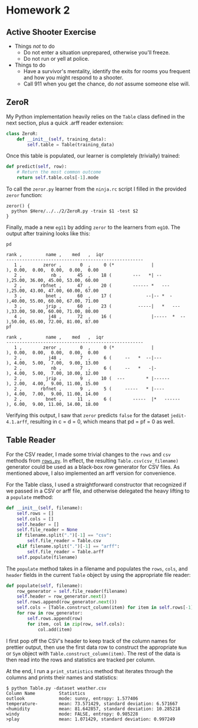 # Homework 2
## Active Shooter Exercise
* Things _not_ to do
   * Do not enter a situation unprepared, otherwise you'll freeze.
   * Do not run or yell at police.
* Things to do
   * Have a survivor's mentality, identify the exits for rooms you frequent and how you might respond to a shooter.
   * Call 911 when you get the chance, do _not_ assume someone else will.

## ZeroR

My Python implementation heavily relies on the ``Table`` class defined in the next section, plus a quick .arff reader extension:

```python
class ZeroR:
    def __init__(self, training_data):
        self.table = Table(training_data)
```

Once this table is populated, our learner is completely (trivially) trained:

```python
def predict(self, row):
    # Return the most common outcome
    return self.table.cols[-1].mode
```

To call the ``zeror.py`` learner from the ``ninja.rc`` script I filled in the provided ``zeror`` function:

```
zeror() {
  python $Here/../../2/ZeroR.py -train $1 -test $2
}
```

Finally, made a new ``eg11`` by adding ``zeror`` to the learners from ``eg10``. The output after training looks like this:

```
pd

rank ,         name ,    med   ,  iqr
----------------------------------------------------
   1 ,        zeror ,       0  ,     0 (*              |              ), 0.00,  0.00,  0.00,  0.00,  0.00
   2 ,           nb ,      45  ,    18 (        ---   *| --           ),25.00, 36.00, 45.00, 53.00, 60.00
   2 ,       rbfnet ,      47  ,    20 (        ------ *   ---        ),25.00, 43.00, 47.00, 60.00, 67.00
   3 ,         bnet ,      60  ,    17 (             --|-- *  -       ),40.00, 55.00, 60.00, 67.00, 71.00
   3 ,         jrip ,      60  ,    23 (          -----|   *   ---    ),33.00, 50.00, 60.00, 71.00, 80.00
   4 ,          j48 ,      72  ,    16 (               |-----  *  --  ),50.00, 65.00, 72.00, 81.00, 87.00
pf

rank ,         name ,    med   ,  iqr
----------------------------------------------------
   1 ,        zeror ,       0  ,     0 (*              |              ), 0.00,  0.00,  0.00,  0.00,  0.00
   2 ,          j48 ,       7  ,     6 (     --   *  --|---           ), 4.00,  5.00,  7.00,  9.00, 13.00
   2 ,           nb ,       7  ,     6 (     --   *   -|-             ), 4.00,  5.00,  7.00, 10.00, 12.00
   2 ,         jrip ,       9  ,    10 (  ---        * |------        ), 2.00,  4.00,  9.00, 11.00, 15.00
   2 ,       rbfnet ,       9  ,     5 (     -----   * |----          ), 4.00,  7.00,  9.00, 11.00, 14.00
   2 ,         bnet ,      11  ,     6 (        -----  |*   ------    ), 6.00,  9.00, 11.00, 14.00, 18.00
```

Verifying this output, I saw that ``zeror`` predicts ``false`` for the dataset ``jedit-4.1.arff``, resulting in c = d = 0, which means that pd = pf = 0 as well.


## Table Reader
For the CSV reader, I made some trivial changes to the ``rows`` and ``csv`` methods from [``rows.py``](https://github.com/txt/fss16/blob/master/src/rows.py). In effect, the resulting ``Table.csv(csv_filename)`` generator could be used as a black-box row generator for CSV files. As mentioned above, I also implemented an arff version for convenience.

For the Table class, I used a straightforward constructor that recognized if we passed in a CSV or arff file, and otherwise delegated the heavy lifting to a ``populate`` method:

```python
def __init__(self, filename):
    self.rows = []
    self.cols = []
    self.header = []
    self.file_reader = None
    if filename.split(".")[-1] == "csv":
        self.file_reader = Table.csv
    elif filename.split(".")[-1] == "arff":
        self.file_reader = Table.arff
    self.populate(filename)
```

The ``populate`` method takes in a filename and populates the ``rows``, ``cols``, and ``header`` fields in the current ``Table`` object by using the appropriate file reader:

```python
def populate(self, filename):
    row_generator = self.file_reader(filename)
    self.header = row_generator.next()
    self.rows.append(row_generator.next())
    self.cols = [Table.construct_column(item) for item in self.rows[-1]]
    for row in row_generator:
        self.rows.append(row)
        for item, col in zip(row, self.cols):
            col.add(item)
```

I first pop off the CSV's header to keep track of the column names for prettier output, then use the first data row to construct the appropriate ``Num`` or ``Sym`` object with ``Table.construct_column(item)``. The rest of the data is then read into the rows and statistics are tracked per column.

At the end, I run a ``print_statistics`` method that iterates through the columns and prints their names and statistics:

```
$ python Table.py -dataset weather.csv
Column Name         Statistics
outlook             mode: sunny, entropy: 1.577406
temperature-        mean: 73.571429, standard deviation: 6.571667
<humidity           mean: 81.642857, standard deviation: 10.285218
windy               mode: FALSE, entropy: 0.985228
>play               mean: 1.071429, standard deviation: 0.997249
```

